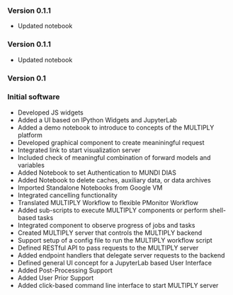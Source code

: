 ### Version 0.1.1

- Updated notebook


### Version 0.1.1

- Updated notebook

### Version 0.1

### Initial software
- Developed JS widgets
- Added a UI based on IPython Widgets and JupyterLab
- Added a demo notebook to introduce to concepts of the MULTIPLY platform
- Developed graphical component to create meaniningful request
- Integrated link to start visualization server
- Included check of meaningful combination of forward models and variables
- Added Notebook to set Authentication to MUNDI DIAS
- Added Notebook to delete caches, auxiliary data, or data archives
- Imported Standalone Notebooks from Google VM
- Integrated cancelling functionality
- Translated MULTIPLY Workflow to flexible PMonitor Workflow
- Added sub-scripts to execute MULTIPLY components or perform shell-based tasks
- Integrated component to observe progress of jobs and tasks
- Created MULTIPLY server that controls the MULTIPLY backend
- Support setup of a config file to run the MULTIPLY workflow script
- Defined RESTful API to pass requests to the MULTIPLY server
- Added endpoint handlers that delegate server requests to the backend
- Defined general UI concept for a JupyterLab based User Interface
- Added Post-Processing Support
- Added User Prior Support
- Added click-based command line interface to start MULTIPLY server
